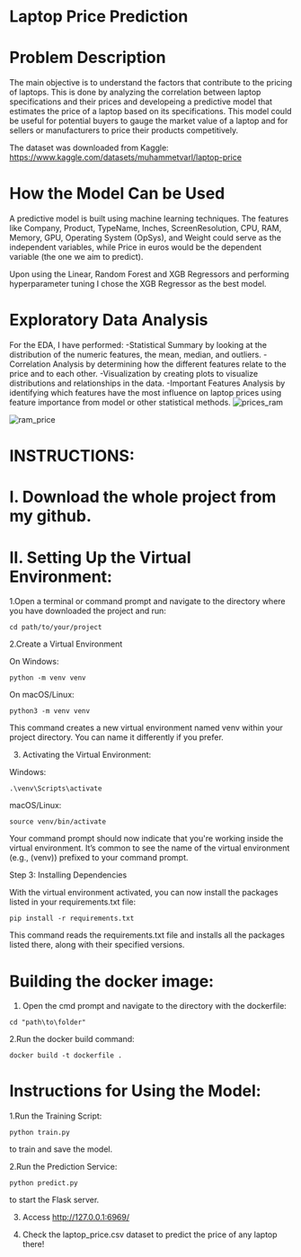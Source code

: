 # Laptop Price Prediction


# Problem Description

The main objective is to understand the factors that contribute to the pricing of laptops. This is done by analyzing the correlation between laptop specifications and their prices and developeing a predictive model that estimates the price of a laptop based on its specifications. This model could be useful for potential buyers to gauge the market value of a laptop and for sellers or manufacturers to price their products competitively.

The dataset was downloaded from Kaggle: https://www.kaggle.com/datasets/muhammetvarl/laptop-price

# How the Model Can be Used
A predictive model is built using machine learning techniques. The features like Company, Product, TypeName, Inches, ScreenResolution, CPU, RAM, Memory, GPU, Operating System (OpSys), and Weight could serve as the independent variables, while Price in euros would be the dependent variable (the one we aim to predict).

Upon using the Linear, Random Forest and XGB Regressors and performing hyperparameter tuning I chose the XGB Regressor as the best model.


# Exploratory Data Analysis

For the EDA, I have performed:
-Statistical Summary by looking at the distribution of the numeric features, the mean, median, and outliers.
-Correlation Analysis by determining how the different features relate to the price and to each other.
-Visualization by creating plots to visualize distributions and relationships in the data.
-Important Features Analysis by identifying which features have the most influence on laptop prices using feature importance from model or other statistical methods.
![prices_ram](https://github.com/AlexThePy/Laptop_Price_Prediction/assets/106477870/1deff6dd-f9b7-40a6-b21c-63af934d1ae1)

![ram_price](https://github.com/AlexThePy/Laptop_Price_Prediction/assets/106477870/a21f062f-c7d3-462a-ac02-11987b84ff7e)


# INSTRUCTIONS:

# I. Download the whole project from my github.


# II. Setting Up the Virtual Environment:

1.Open a terminal or command prompt and navigate to the directory where you have downloaded the project and run:

```
cd path/to/your/project
```

2.Create a Virtual Environment

On Windows:

```
python -m venv venv
```

On macOS/Linux:

```
python3 -m venv venv
```

This command creates a new virtual environment named venv within your project directory. You can name it differently if you prefer.


3. Activating the Virtual Environment:

Windows:

```
.\venv\Scripts\activate
```

macOS/Linux:

```
source venv/bin/activate
```

Your command prompt should now indicate that you're working inside the virtual environment. It’s common to see the name of the virtual environment (e.g., (venv)) prefixed to your command prompt.

Step 3: Installing Dependencies

With the virtual environment activated, you can now install the packages listed in your requirements.txt file:

```
pip install -r requirements.txt
```

This command reads the requirements.txt file and installs all the packages listed there, along with their specified versions.


# Building the docker image:

1. Open the cmd prompt and navigate to the directory with the dockerfile:

```
cd "path\to\folder"
```

2.Run the docker build command:

```
docker build -t dockerfile .
```

# Instructions for Using the Model:
1.Run the Training Script: 
```
python train.py 
```
to train and save the model.

2.Run the Prediction Service:
```
python predict.py
```
to start the Flask server.

3. Access http://127.0.0.1:6969/

4. Check the laptop_price.csv dataset to predict the price of any laptop there!
